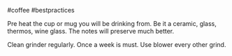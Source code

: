 #coffee #bestpractices


Pre heat the cup or mug you will be drinking from. Be it a ceramic, glass, thermos, wine glass. The notes will preserve much better.

Clean grinder regularly. Once a week is must. Use blower every other grind. 

